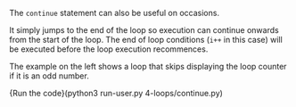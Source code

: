 The `continue` statement can also be useful on occasions. 

It simply jumps to the end of the loop so execution can continue onwards from the start of the loop. The end of loop conditions (`i++` in this case) will be executed before the loop execution recommences.

The example on the left shows a loop that skips displaying the loop counter if it is an odd number.

{Run the code}(python3 run-user.py 4-loops/continue.py)
